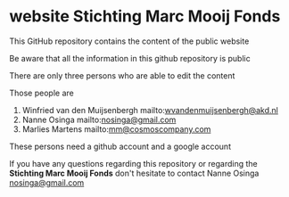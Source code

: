 # website Stichting Marc Mooij Fonds
This GitHub repository contains the content of the public website

Be aware that all the information in this github repository is public

There are only three persons who are able to edit the content

Those people are 
1. Winfried van den Muijsenbergh mailto:wvandenmuijsenbergh@akd.nl  
2. Nanne Osinga                  mailto:nosinga@gmail.com  
3. Marlies Martens               mailto:mm@cosmoscompany.com  

These persons need a github account and a google account

If you have any questions regarding this repository or regarding the
**Stichting Marc Mooij Fonds** don't hesitate to contact
Nanne Osinga
nosinga@gmail.com
